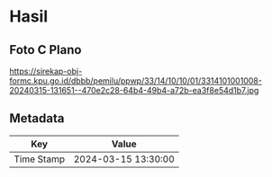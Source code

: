 # Hasil

## Foto C Plano

https://sirekap-obj-formc.kpu.go.id/dbbb/pemilu/ppwp/33/14/10/10/01/3314101001008-20240315-131651--470e2c28-64b4-49b4-a72b-ea3f8e54d1b7.jpg


## Metadata

| Key        | Value               |
| ---------- | ------------------- |
| Time Stamp | 2024-03-15 13:30:00 |



